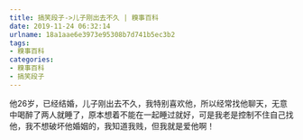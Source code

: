 ```yaml
---
title: 搞笑段子->儿子刚出去不久 | 糗事百科
date: 2019-11-24 06:32:14
urlname: 18a1aae6e3973e95308b7d741b5ec3b2
tags: 
- 糗事百科
categories:
- 糗事百科
- 搞笑段子
---
```

他26岁，已经结婚，儿子刚出去不久，我特别喜欢他，所以经常找他聊天，无意中喝醉了两人就睡了，原本想着不能在一起睡过就好，可是我老是控制不住自己找他，我不想破坏他婚姻的，我知道我贱，但我就是爱他啊！


